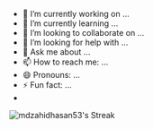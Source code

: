 

- 🔭 I’m currently working on ...
- 🌱 I’m currently learning ...
- 👯 I’m looking to collaborate on ...
- 🤔 I’m looking for help with ...
- 💬 Ask me about ...
- 📫 How to reach me: ...
- 😄 Pronouns: ...
- ⚡ Fun fact: ...
- 
![mdzahidhasan53's Streak](https://github-readme-streak-stats.herokuapp.com/?user=mdzahidhasan53&theme=vue-dark&hide_border=true)
